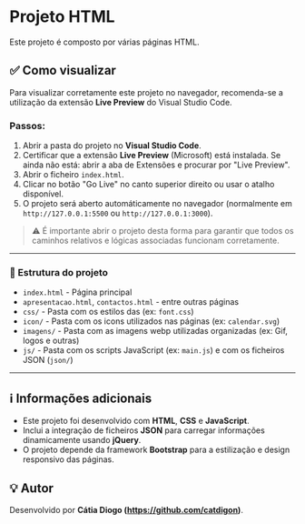 # Projeto HTML

Este projeto é composto por várias páginas HTML.

## ✅ Como visualizar

Para visualizar corretamente este projeto no navegador, recomenda-se a utilização da extensão **Live Preview** do Visual Studio Code.

### Passos:

1. Abrir a pasta do projeto no **Visual Studio Code**.
2. Certificar que a extensão **Live Preview** (Microsoft) está instalada.
    Se ainda não está: abrir a aba de Extensões e procurar por "Live Preview".
3. Abrir o ficheiro `index.html`.
4. Clicar no botão "Go Live" no canto superior direito ou usar o atalho disponível.
5. O projeto será aberto automáticamente no navegador (normalmente em `http://127.0.0.1:5500` ou `http://127.0.0.1:3000`).

> ⚠️ É importante abrir o projeto desta forma para garantir que todos os caminhos relativos e lógicas associadas funcionam corretamente.

---

### 📁 Estrutura do projeto

- `index.html` - Página principal
- `apresentacao.html`, `contactos.html` - entre outras páginas
- `css/` - Pasta com os estilos das  (ex: `font.css`)
- `icon/` - Pasta com os icons utilizados nas páginas (ex: `calendar.svg`)
- `imagens/` - Pasta com as imagens webp utilizadas organizadas (ex: Gif, logos e outras)
- `js/` - Pasta com os scripts JavaScript (ex: `main.js`) e com os ficheiros JSON (`json/`)

--- 

## ℹ️ Informações adicionais

- Este projeto foi desenvolvido com **HTML**, **CSS** e **JavaScript**.
- Inclui a integração de ficheiros **JSON** para carregar informações dinamicamente usando **jQuery**.
- O projeto depende da framework **Bootstrap** para a estilização e design responsivo das páginas.

## 💡 Autor

Desenvolvido por **Cátia Diogo (https://github.com/catdigon)**.